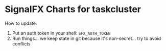 SignalFX Charts for taskcluster
===============================

How to update:
 1. Put an auth token in your shell: `SFX_AUTH_TOKEN`
 2. Run things... we keep state in git because it's non-secret... try to avoid conflicts
 
